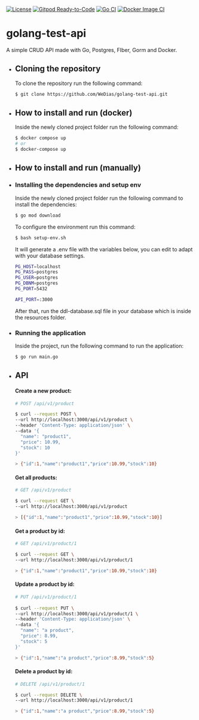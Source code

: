 [![License](http://img.shields.io/github/license/BureauTech/Cadastrol-Server)](https://github.com/WeDias/golang-test-api/blob/main/LICENSE)
[![Gitpod Ready-to-Code](https://img.shields.io/badge/Gitpod-Ready--to--Code-blue?logo=gitpod)](https://gitpod.io/#https://github.com/WeDias/golang-test-api/)
[![Go CI](https://github.com/WeDias/golang-test-api/actions/workflows/go.yml/badge.svg)](https://github.com/WeDias/golang-test-api/actions/workflows/go.yml)
[![Docker Image CI](https://github.com/WeDias/golang-test-api/actions/workflows/docker-image.yml/badge.svg)](https://github.com/WeDias/golang-test-api/actions/workflows/docker-image.yml)

# golang-test-api
  A simple CRUD API made with Go, Postgres, FIber, Gorm and Docker.

- ## Cloning the repository
  To clone the repository run the following command:
  ```bash
  $ git clone https://github.com/WeDias/golang-test-api.git
  ```
  
- ## How to install and run (docker)
  Inside the newly cloned project folder run the following command:
  ```bash
  $ docker compose up
  # or
  $ docker-compose up
  ```

- ## How to install and run (manually)

- ### Installing the dependencies and setup env
  Inside the newly cloned project folder run the following command to install the dependencies:
  ```bash
  $ go mod download
  ```
  To configure the environment run this command:
  ```bash
  $ bash setup-env.sh
  ```
  It will generate a .env file with the variables below, you can edit to adapt with your database settings.
  ```bash
  PG_HOST=localhost
  PG_PASS=postgres
  PG_USER=postgres
  PG_DBNM=postgres
  PG_PORT=5432
  
  API_PORT=:3000
  ```
  After that, run the ddl-database.sql file in your database which is inside the resources folder.

- ### Running the application
  Inside the project, run the following command to run the application:
  ```bash
  $ go run main.go
  ```

- ## API
  #### Create a new product:
  ```bash
  # POST /api/v1/product

  $ curl --request POST \
  --url http://localhost:3000/api/v1/product \
  --header 'Content-Type: application/json' \
  --data '{
	"name": "product1",
	"price": 10.99,
	"stock": 10
  }'

  > {"id":1,"name":"product1","price":10.99,"stock":10}
  ```

  #### Get all products:
  ```bash
  # GET /api/v1/product

  $ curl --request GET \
  --url http://localhost:3000/api/v1/product

  > [{"id":1,"name":"product1","price":10.99,"stock":10}]
  ```

  #### Get a product by id:
  ```bash
  # GET /api/v1/product/1

  $ curl --request GET \
  --url http://localhost:3000/api/v1/product/1

  > {"id":1,"name":"product1","price":10.99,"stock":10}
  ```
  
  #### Update a product by id:
  ```bash
  # PUT /api/v1/product/1
 
  $ curl --request PUT \
  --url http://localhost:3000/api/v1/product/1 \
  --header 'Content-Type: application/json' \
  --data '{
	"name": "a product",
	"price": 8.99,
	"stock": 5
  }'

  > {"id":1,"name":"a product","price":8.99,"stock":5}
  ```

  #### Delete a product by id:
  ```bash
  # DELETE /api/v1/product/1

  $ curl --request DELETE \
  --url http://localhost:3000/api/v1/product/1

  > {"id":1,"name":"a product","price":8.99,"stock":5}
  ```
